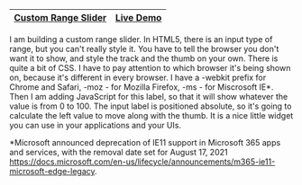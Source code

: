 ﻿| [Custom Range Slider](https://github.com/lana-20/50Projects50Days/tree/main/CustomRangeSlider) | [Live Demo](https://lana-20.github.io/custom-range-slider/) |
 |----|----|
 
I am building a custom range slider. In HTML5, there is an input type of range, but you can't really style it.
You have to tell the browser you don't want it to show, and style the track and the thumb on your own.
There is quite a bit of CSS. I have to pay attention to which browser it's being shown on, because it's different in every browser.
I have a -webkit prefix for Chrome and Safari, -moz - for Mozilla Firefox, -ms - for Miscrosoft IE*.
Then I am adding JavaScript for this label, so that it will show whatever the value is from 0 to 100.
The input label is positioned absolute, so it's going to calculate the left value to move along with the thumb.
It is a nice little widget you can use in your applications and your UIs.

*Microsoft announced deprecation of IE11 support in Microsoft 365 apps and services, with the removal date set for August 17, 2021
https://docs.microsoft.com/en-us/lifecycle/announcements/m365-ie11-microsoft-edge-legacy.
